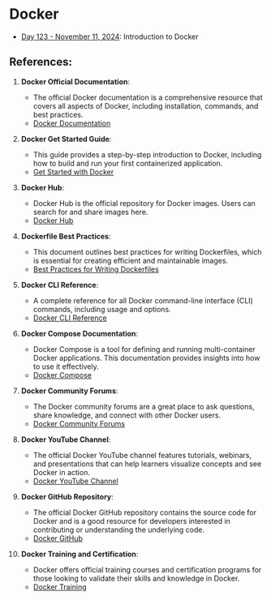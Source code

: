 # Docker

- [Day 123 - November 11, 2024](): Introduction to Docker


## References:
1. **Docker Official Documentation**:
   - The official Docker documentation is a comprehensive resource that covers all aspects of Docker, including installation, commands, and best practices.
   - [Docker Documentation](https://docs.docker.com/)

2. **Docker Get Started Guide**:
   - This guide provides a step-by-step introduction to Docker, including how to build and run your first containerized application.
   - [Get Started with Docker](https://docs.docker.com/get-started/)

3. **Docker Hub**:
   - Docker Hub is the official repository for Docker images. Users can search for and share images here.
   - [Docker Hub](https://hub.docker.com/)

4. **Dockerfile Best Practices**:
   - This document outlines best practices for writing Dockerfiles, which is essential for creating efficient and maintainable images.
   - [Best Practices for Writing Dockerfiles](https://docs.docker.com/develop/develop-images/dockerfile_best-practices/)

5. **Docker CLI Reference**:
   - A complete reference for all Docker command-line interface (CLI) commands, including usage and options.
   - [Docker CLI Reference](https://docs.docker.com/engine/reference/commandline/cli/)

6. **Docker Compose Documentation**:
   - Docker Compose is a tool for defining and running multi-container Docker applications. This documentation provides insights into how to use it effectively.
   - [Docker Compose](https://docs.docker.com/compose/)

7. **Docker Community Forums**:
   - The Docker community forums are a great place to ask questions, share knowledge, and connect with other Docker users.
   - [Docker Community Forums](https://forums.docker.com/)

8. **Docker YouTube Channel**:
   - The official Docker YouTube channel features tutorials, webinars, and presentations that can help learners visualize concepts and see Docker in action.
   - [Docker YouTube Channel](https://www.youtube.com/@DockerInc)

9. **Docker GitHub Repository**:
   - The official Docker GitHub repository contains the source code for Docker and is a good resource for developers interested in contributing or understanding the underlying code.
   - [Docker GitHub](https://github.com/docker)

10. **Docker Training and Certification**:
    - Docker offers official training courses and certification programs for those looking to validate their skills and knowledge in Docker.
    - [Docker Training](https://www.docker.com/training)
